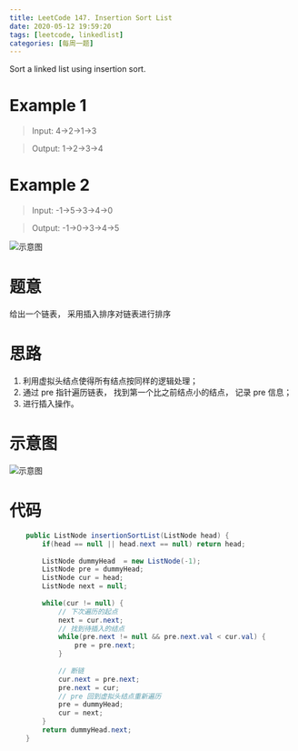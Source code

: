 ```yaml
---
title: LeetCode 147. Insertion Sort List
date: 2020-05-12 19:59:20
tags: [leetcode, linkedlist]
categories: [每周一题]
---
```


Sort a linked list using insertion sort.

<!--more-->

# Example 1

> Input: 4->2->1->3

> Output: 1->2->3->4

# Example 2

> Input: -1->5->3->4->0

> Output: -1->0->3->4->5


![示意图](example.gif)

# 题意

给出一个链表， 采用插入排序对链表进行排序

# 思路

1.  利用虚拟头结点使得所有结点按同样的逻辑处理；
2.  通过 pre 指针遍历链表， 找到第一个比之前结点小的结点， 记录 pre 信息；
3.  进行插入操作。

# 示意图


![示意图](插入排序.png)

# 代码

```java
    public ListNode insertionSortList(ListNode head) {
        if(head == null || head.next == null) return head;
        
        ListNode dummyHead  = new ListNode(-1);
        ListNode pre = dummyHead;
        ListNode cur = head;
        ListNode next = null;
        
        while(cur != null) {
        	// 下次遍历的起点
            next = cur.next;
            // 找到待插入的结点
            while(pre.next != null && pre.next.val < cur.val) {
                pre = pre.next;
            }
            	
            // 断链
            cur.next = pre.next;
            pre.next = cur;
            // pre 回到虚拟头结点重新遍历
            pre = dummyHead;            
            cur = next;
        }
        return dummyHead.next;
    }
```